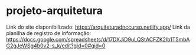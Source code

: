 # projeto-arquitetura
Link do site disponibilizado: https://arquiteturadnccurso.netlify.app/
Link da planilha de registro de informação: https://docs.google.com/spreadsheets/d/17DXJiD9uLQStACFZK2lb1T5mbAG2gJeWSg4b0v2-s_k/edit?gid=0#gid=0
